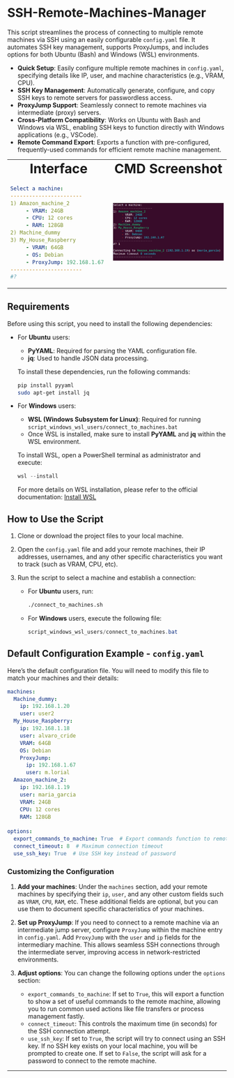 # SSH-Remote-Machines-Manager

This script streamlines the process of connecting to multiple remote machines via SSH using an easily configurable `config.yaml` file. It automates SSH key management, supports ProxyJumps, and includes options for both Ubuntu (Bash) and Windows (WSL) environments.

- **Quick Setup**: Easily configure multiple remote machines in `config.yaml`, specifying details like IP, user, and machine characteristics (e.g., VRAM, CPU).
- **SSH Key Management**: Automatically generate, configure, and copy SSH keys to remote servers for passwordless access.
- **ProxyJump Support**: Seamlessly connect to remote machines via intermediate (proxy) servers.
- **Cross-Platform Compatibility**: Works on Ubuntu with Bash and Windows via WSL, enabling SSH keys to function directly with Windows applications (e.g., VSCode).
- **Remote Command Export**: Exports a function with pre-configured, frequently-used commands for efficient remote machine management.

<div align="center">
<table border="0">
 <tr>
    <td align="center"><b style="font-size:30px">Interface</b></td>
    <td align="center"><b style="font-size:30px">CMD Screenshot</b></td>
 </tr>
 <tr>
    <td align="left">
       
```yaml
Select a machine:
-----------------------
1) Amazon_machine_2
     - VRAM: 24GB
     - CPU: 12 cores
     - RAM: 128GB
2) Machine_dummy
3) My_House_Raspberry
     - VRAM: 64GB
     - OS: Debian
     - ProxyJump: 192.168.1.67 
-----------------------
#?
```

   </td>
   <td>
      <p align="center"> <img src="https://github.com/emilio-lovarela/SSH-Remote-Machines-Manager/blob/main/SSH_Remote_Manager_Example.png?raw=true" alt="screenshot" width="600"></p>
   </td>
</tr>
</table>
</div> 


## Requirements

Before using this script, you need to install the following dependencies:

- For **Ubuntu** users:
     - **PyYAML**: Required for parsing the YAML configuration file.
     -  **jq**: Used to handle JSON data processing.

     To install these dependencies, run the following commands:

     ```bash
     pip install pyyaml
     sudo apt-get install jq
     ```

- For **Windows** users:
     - **WSL (Windows Subsystem for Linux)**: Required for running `script_windows_wsl_users/connect_to_machines.bat`
     - Once WSL is installed, make sure to install **PyYAML** and **jq** within the WSL environment.
     
     To install WSL, open a PowerShell terminal as administrator and execute:

     ```powershell
     wsl --install
     ```

     For more details on WSL installation, please refer to the official documentation: [Install WSL](https://learn.microsoft.com/en-us/windows/wsl/install)


## How to Use the Script

1. Clone or download the project files to your local machine.
2. Open the `config.yaml` file and add your remote machines, their IP addresses, usernames, and any other specific characteristics you want to track (such as VRAM, CPU, etc).
3. Run the script to select a machine and establish a connection:

   - For **Ubuntu** users, run:

     ```bash
     ./connect_to_machines.sh
     ```

   - For **Windows** users, execute the following file:

     ```powershell
     script_windows_wsl_users/connect_to_machines.bat
     ```

## Default Configuration Example - `config.yaml`

Here’s the default configuration file. You will need to modify this file to match your machines and their details:

```yaml
machines:
  Machine_dummy:
    ip: 192.168.1.20
    user: user2
  My_House_Raspberry:
    ip: 192.168.1.18
    user: alvaro_cride
    VRAM: 64GB
    OS: Debian
    ProxyJump:
      ip: 192.168.1.67
      user: m.lorial
  Amazon_machine_2:
    ip: 192.168.1.19
    user: maria_garcia
    VRAM: 24GB
    CPU: 12 cores
    RAM: 128GB

options:
  export_commands_to_machine: True  # Export commands function to remote machine
  connect_timeout: 8  # Maximum connection timeout
  use_ssh_key: True  # Use SSH key instead of password
```

### Customizing the Configuration

1. **Add your machines**: Under the `machines` section, add your remote machines by specifying their `ip`, `user`, and any other custom fields such as `VRAM`, `CPU`, `RAM`, etc. These additional fields are optional, but you can use them to document specific characteristics of your machines.

2. **Set up ProxyJump**: If you need to connect to a remote machine via an intermediate jump server, configure `ProxyJump` within the machine entry in `config.yaml`. Add `ProxyJump` with the `user` and `ip` fields for the intermediary machine. This allows seamless SSH connections through the intermediate server, improving access in network-restricted environments.

3. **Adjust options**: You can change the following options under the `options` section:
   - `export_commands_to_machine`: If set to `True`, this will export a function to show a set of useful commands to the remote machine, allowing you to run common used actions like file transfers or process management fastly.
   - `connect_timeout`: This controls the maximum time (in seconds) for the SSH connection attempt.
   - `use_ssh_key`: If set to `True`, the script will try to connect using an SSH key. If no SSH key exists on your local machine, you will be prompted to create one. If set to `False`, the script will ask for a password to connect to the remote machine.

---
